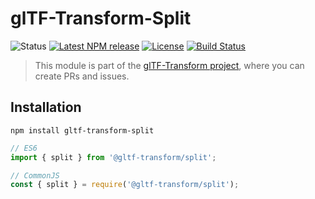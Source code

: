 # glTF-Transform-Split

<!-- This file is automatically generated. Please don't edit it directly:
if you find an error, edit the source file (likely index.ts), and re-run
./scripts/update-readmes in the turf project. -->

![Status](https://img.shields.io/badge/status-experimental-orange.svg)
[![Latest NPM release](https://img.shields.io/npm/v/gltf-transform-split.svg)](https://www.npmjs.com/package/gltf-transform-split)
[![License](https://img.shields.io/npm/l/@gltf-transform/core.svg)](https://github.com/donmccurdy/glTF-Transform/blob/master/LICENSE)
[![Build Status](https://travis-ci.com/donmccurdy/glTF-Transform.svg?branch=master)](https://travis-ci.com/donmccurdy/glTF-Transform)

> This module is part of the [glTF-Transform project](https://github.com/donmccurdy/glTF-Transform), where you can create PRs and
issues.

## Installation

```
npm install gltf-transform-split
```

```js
// ES6
import { split } from '@gltf-transform/split';

// CommonJS
const { split } = require('@gltf-transform/split');
```
